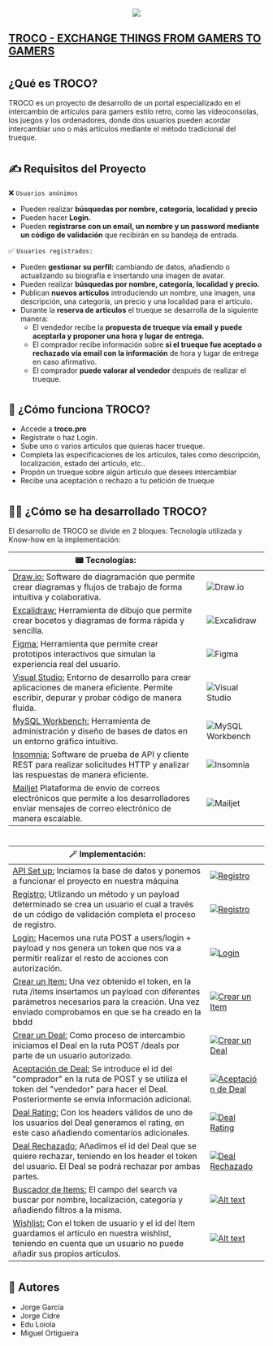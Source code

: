 



<h1 align="center">
    <a href="https://sylius.com/github-readme/link/" target="_blank">
        <img src="https://i.postimg.cc/CMttpyBc/Home-Troco.png" />
    </a>
</h1>


## [TROCO - EXCHANGE THINGS FROM GAMERS TO GAMERS ](https://github.com/jorge-alejandro/2hand-ecommerce-shop)
#

## ¿Qué es TROCO? 

TROCO es un proyecto de desarrollo de un portal especializado en el intercambio de artículos para gamers estilo retro, como las videoconsolas, los juegos y los ordenadores, donde dos usuarios pueden acordar intercambiar uno o más artículos mediante el método tradicional del trueque.

#
#
## ✍️ Requisitos del Proyecto 

❌ `Usuarios anónimos`
- Pueden realizar **búsquedas por nombre, categoría, localidad y precio**
- Pueden hacer **Login.**
- Pueden **registrarse con un email, un nombre y un password mediante un código de validación** que recibirán en su bandeja de entrada.

✅ ```Usuarios registrados:```
- Pueden **gestionar su perfil:** cambiando de datos, añadiendo o actualizando su biografía e insertando una imagen de avatar.
- Pueden realizar **búsquedas por nombre, categoría, localidad y precio.**
- Publican **nuevos artículos** introduciendo un nombre, una imagen, una descripción, una categoría, un precio y una localidad para el artículo.
- Durante la **reserva de artículos** el trueque se desarrolla de la siguiente manera:
  - El vendedor recibe la **propuesta de trueque vía email y puede aceptarla y proponer una hora y lugar de entrega.**
  - El comprador recibe información sobre **si el trueque fue aceptado o rechazado vía email con la información** de hora y lugar de entrega en caso afirmativo.
  - El comprador **puede valorar al vendedor** después de realizar el trueque.

#
#

## 🧐 ¿Cómo funciona TROCO?
- Accede a **troco.pro**
- Regístrate o haz Login.
- Sube uno o varios artículos que quieras hacer trueque.
- Completa las especificaciones de los artículos, tales como descripción, localización, estado del artículo, etc..
- Propón un trueque sobre algún artículo que desees intercambiar
- Recibe una aceptación o rechazo a tu petición de trueque
#
#
## 👨‍💻 ¿Cómo se ha desarrollado TROCO? 
El desarrollo de TROCO se divide en 2 bloques: Tecnología utilizada y Know-how en la implementación:

| 📟 Tecnologías:                                                                     |                                                                                                  |
|--------------------------------------------------------------------------------|-------------------------------------------------------------------------------------------------------------|
| [Draw.io:](https://app.diagrams.net/) Software de diagramación que permite crear diagramas y flujos de trabajo de forma intuitiva y colaborativa. | ![Draw.io](https://i.postimg.cc/L5gqBB4B/drawio.png)                                                     |
| [Excalidraw:](https://excalidraw.com/) Herramienta de dibujo que permite crear bocetos y diagramas de forma rápida y sencilla.       | ![Excalidraw](https://i.postimg.cc/zGmYtw72/excalidraw-troco-2.png)                                      |
| [Figma:](https://www.figma.com/)           Herramienta que permite crear prototipos interactivos que simulan la experiencia real del usuario. | ![Figma](https://i.postimg.cc/PfV9Cb8V/figma-troco.png)                                                  |
| [Visual Studio:](https://code.visualstudio.com/) Entorno de desarrollo para crear aplicaciones de manera eficiente. Permite escribir, depurar y probar código de manera fluida. | ![Visual Studio](https://i.postimg.cc/yYZS7cG9/visual-studio.png)                                             |
| [MySQL Workbench:](https://www.mysql.com/products/workbench/)           Herramienta de administración y diseño de bases de datos en un entorno gráfico intuitivo. | ![MySQL Workbench](https://i.postimg.cc/nrknbXL9/mysql-troco.png)                                        |
| [Insomnia:](https://insomnia.rest/) Software de prueba de API y cliente REST para realizar solicitudes HTTP y analizar las respuestas de manera eficiente. | ![Insomnia](https://i.postimg.cc/xTJ64WFn/insomnia-troco.png)                                           |
| [Mailjet](https://www.mailjet.com/es/?utm_term=mailjet&utm_campaign=207768846&utm_content=&utm_source=google&utm_medium=cpc&creative=611617686235&keyword=mailjet&matchtype=b&network=g&device=c&gad=1&gclid=CjwKCAjwyqWkBhBMEiwAp2yUFlsed0-eq_uMUMBV4K4amqCOH_r19dAXS5se6QVXQxOPqqhFTO15-BoCLBkQAvD_BwE) Plataforma de envío de correos electrónicos que permite a los desarrolladores enviar mensajes de correo electrónico de manera escalable. | ![Mailjet](https://i.postimg.cc/pX1rfV62/mailjet.png)                                           |

#
#
| 🪄 Implementación:                                                                     |                                                                                                  |
|--------------------------------------------------------------------------------|-------------------------------------------------------------------------------------------------------------|
| [API Set up:](https://github.com/jorge-alejandro/2hand-ecommerce-shop/blob/main/src/app.js) Inciamos la base de datos y ponemos a funcionar el proyecto en nuestra máquina  | [![Registro](https://i.postimg.cc/ncYSCf8H/0-API-connection.png)](https://youtu.be/O5b4KJvAu8o)                                                     |
| [Registro:](https://github.com/jorge-alejandro/2hand-ecommerce-shop/blob/main/src/use%20cases/register-user.js) Utlizando un método y un payload determinado se crea un usuario el cual a través de un código de validación completa el proceso de registro.  | [![Registro](https://i.postimg.cc/yxkPFfN8/1-registration.png)](https://www.youtube.com/watch?v=XnPB8X8v6IQ)                                    |
| [Login:](https://github.com/jorge-alejandro/2hand-ecommerce-shop/blob/main/src/use%20cases/login-user.js) Hacemos una ruta POST a users/login + payload y nos genera un token que nos va a permitir realizar el resto de acciones con autorización.       | [![Login](https://i.postimg.cc/85ndPhbQ/2-login.png)](https://www.youtube.com/watch?v=jPrTfIVhIuQ)                                              |
| [Crear un Item:](https://github.com/jorge-alejandro/2hand-ecommerce-shop/blob/main/src/use%20cases/create-item.js)           Una vez obtenido el token, en la ruta /items insertamos un payload con diferentes parámetros necesarios para la creación. Una vez enviado comprobamos en que se ha creado en la bbdd | [![Crear un Item](https://i.postimg.cc/cCpQf0jF/3-create-item.png)](https://www.youtube.com/watch?v=pcg5gDU9Oug)                                            |
| [Crear un Deal:](https://github.com/jorge-alejandro/2hand-ecommerce-shop/blob/main/src/use%20cases/accept-deal.js) Como proceso de intercambio iniciamos el Deal en la ruta POST /deals por parte de un usuario autorizado. | [![Crear un Deal](https://i.postimg.cc/J4X3MHDv/4-create-deal.png)](https://youtu.be/QLoNN5yX_d4) 
| [Aceptación de Deal:](https://github.com/jorge-alejandro/2hand-ecommerce-shop/blob/main/src/use%20cases/accept-deal.js) Se introduce el id del "comprador" en la ruta de POST y se utiliza el token del "vendedor" para hacer el Deal. Posteriormente se envía información adicional.  | [![Aceptación de Deal](https://i.postimg.cc/5tjRJcTn/5-deal-acceptance.png)](https://www.youtube.com/watch?v=W49QuWSMFfc)                                            |
| [Deal Rating:](https://github.com/jorge-alejandro/2hand-ecommerce-shop/blob/main/src/use%20cases/rate-deal.js)           Con los headers válidos de uno de los usuarios del Deal generamos el rating, en este caso añadiendo comentarios adicionales. | [![Deal Rating](https://i.postimg.cc/XJ12DsQt/6-deal-rating.png)](https://youtu.be/eB2mRwbeIcY)                                            |
| [Deal Rechazado:](https://github.com/jorge-alejandro/2hand-ecommerce-shop/blob/main/src/use%20cases/reject-deal.js) Añadimos el id del Deal que se quiere rechazar, teniendo en los header el token del usuario. El Deal se podrá rechazar por ambas partes.  | [![Deal Rechazado](https://i.postimg.cc/9QCc2Bdr/7-deal-rejected.png)](https://youtu.be/zB26OrIx2bw)
| [Buscador de Items:](https://github.com/jorge-alejandro/2hand-ecommerce-shop/blob/main/src/use%20cases/search-items.js) El campo del search va buscar por nombre, localización, categoría y añadiendo filtros a la misma.  | [![Alt text](https://i.postimg.cc/KjtySK4P/8-searcher.png)](https://youtu.be/sxik_c02RZk)
| [Wishlist:](https://github.com/jorge-alejandro/2hand-ecommerce-shop/blob/main/src/use%20cases/add-to-wishlist.js) Con el token de usuario y el id del Item guardamos el artículo en nuestra wishlist, teniendo en cuenta que un usuario no puede añadir sus propios artículos.  | [![Alt text](https://i.postimg.cc/3RDsmyXs/9-wishlist.png)](https://youtu.be/A9MFBNk0Vh8)
#
#

## 🧍 Autores 

- Jorge García  
- Jorge Cidre  
- Edu Loiola  
- Miguel Ortigueira

